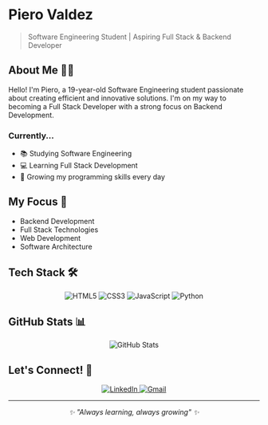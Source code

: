 # Piero Valdez

> Software Engineering Student | Aspiring Full Stack & Backend Developer

## About Me 👨‍💻

Hello! I'm Piero, a 19-year-old Software Engineering student passionate about creating efficient and innovative solutions. I'm on my way to becoming a Full Stack Developer with a strong focus on Backend Development.

### Currently...

- 📚 Studying Software Engineering
- 💻 Learning Full Stack Development
- 🌱 Growing my programming skills every day

## My Focus 🎯

- Backend Development
- Full Stack Technologies
- Web Development
- Software Architecture

## Tech Stack 🛠️

<p align="center">
  <img src="https://img.shields.io/badge/HTML5-E34F26?style=for-the-badge&logo=html5&logoColor=white" alt="HTML5" />
  <img src="https://img.shields.io/badge/CSS3-1572B6?style=for-the-badge&logo=css3&logoColor=white" alt="CSS3" />
  <img src="https://img.shields.io/badge/JavaScript-F7DF1E?style=for-the-badge&logo=javascript&logoColor=black" alt="JavaScript" />
  <img src="https://img.shields.io/badge/Python-3776AB?style=for-the-badge&logo=python&logoColor=white" alt="Python" />
</p>

## GitHub Stats 📊

<p align="center">
  <img src="https://github-readme-stats.vercel.app/api?username=Sweaattx&show_icons=true&theme=dark" alt="GitHub Stats" />
</p>

## Let's Connect! 🤝

<p align="center">
  <a href="your-linkedin-url">
    <img src="https://img.shields.io/badge/LinkedIn-0077B5?style=for-the-badge&logo=linkedin&logoColor=white" alt="LinkedIn" />
  </a>
  <a href="mailto:your-email@gmail.com">
    <img src="https://img.shields.io/badge/Gmail-D14836?style=for-the-badge&logo=gmail&logoColor=white" alt="Gmail" />
  </a>
</p>

---
<p align="center">
  <i>✨ "Always learning, always growing" ✨</i>
</p>
